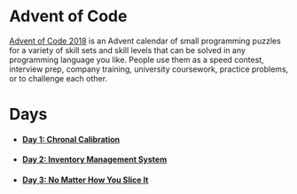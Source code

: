 # Advent of Code
[Advent of Code 2018](https://adventofcode.com/2018) is an Advent calendar of small programming puzzles for a variety of skill sets and skill levels that can be solved in any programming language you like. People use them as a speed contest, interview prep, company training, university coursework, practice problems, or to challenge each other.

# Days 
- #### [Day 1: Chronal Calibration](https://github.com/ogeorgy/aoc2018/tree/master/day01)
- #### [Day 2: Inventory Management System](https://github.com/ogeorgy/aoc2018/tree/master/day02) 
- #### [Day 3: No Matter How You Slice It](https://github.com/ogeorgy/aoc2018/tree/master/day03) 